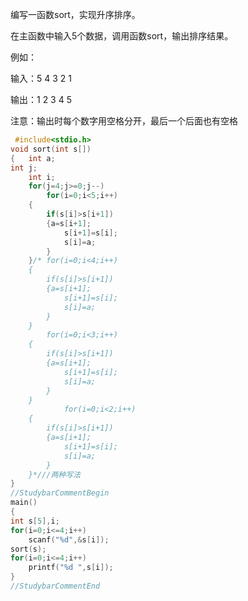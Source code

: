 编写一函数sort，实现升序排序。

在主函数中输入5个数据，调用函数sort，输出排序结果。

例如：

输入：5 4 3 2 1

输出：1 2 3 4 5

注意：输出时每个数字用空格分开，最后一个后面也有空格

```c
 #include<stdio.h>
void sort(int s[])
{	int a;
int j;
	int i;
	for(j=4;j>=0;j--)
		for(i=0;i<5;i++)
	{
		if(s[i]>s[i+1])
		{a=s[i+1];
			s[i+1]=s[i];
			s[i]=a;
		}
	}/*	for(i=0;i<4;i++)
	{
		if(s[i]>s[i+1])
		{a=s[i+1];
			s[i+1]=s[i];
			s[i]=a;
		}
	}
		for(i=0;i<3;i++)
	{
		if(s[i]>s[i+1])
		{a=s[i+1];
			s[i+1]=s[i];
			s[i]=a;
		}
	}
			for(i=0;i<2;i++)
	{
		if(s[i]>s[i+1])
		{a=s[i+1];
			s[i+1]=s[i];
			s[i]=a;
		}
	}*///两种写法
}
//StudybarCommentBegin
main()
{
int s[5],i;
for(i=0;i<=4;i++)
	scanf("%d",&s[i]);
sort(s);
for(i=0;i<=4;i++)
	printf("%d ",s[i]);
}
//StudybarCommentEnd


```

